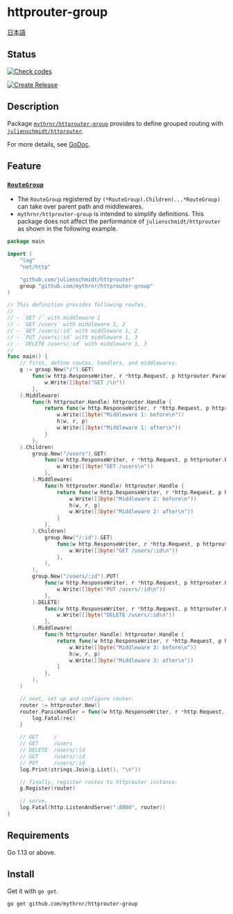 # httprouter-group

[日本語](./README.jp.md)

## Status

[![Check codes](https://github.com/mythrnr/httprouter-group/actions/workflows/check_code.yml/badge.svg)](https://github.com/mythrnr/httprouter-group/actions/workflows/check_code.yml)

[![Create Release](https://github.com/mythrnr/httprouter-group/actions/workflows/release.yml/badge.svg)](https://github.com/mythrnr/httprouter-group/actions/workflows/release.yml)

## Description

Package [`mythrnr/httprouter-group`](https://github.com/mythrnr/httprouter-group)
provides to define grouped routing with [`julienschmidt/httprouter`](https://github.com/julienschmidt/httprouter).

For more details, see [GoDoc](https://pkg.go.dev/github.com/mythrnr/httprouter-group).

## Feature

### [`RouteGroup`](https://github.com/mythrnr/httprouter-group/blob/master/route_group.go)

- The `RouteGroup` registered by `(*RouteGroup).Children(...*RouteGroup)`
  can take over parent path and middlewares.
- `mythrnr/httprouter-group` is intended to simplify definitions.
  This package does not affect the performance of `julienschmidt/httprouter`
  as shown in the following example.

```go
package main

import (
    "log"
    "net/http"

    "github.com/julienschmidt/httprouter"
    group "github.com/mythrnr/httprouter-group"
)

// This definition provides following routes.
//
// - `GET /` with middleware 1
// - `GET /users` with middleware 1, 2
// - `GET /users/:id` with middleware 1, 2
// - `PUT /users/:id` with middleware 1, 3
// - `DELETE /users/:id` with middleware 1, 3
//
func main() {
    // first, define routes, handlers, and middlewares.
    g := group.New("/").GET(
        func(w http.ResponseWriter, r *http.Request, p httprouter.Params) {
            w.Write([]byte("GET /\n"))
        },
    ).Middleware(
        func(h httprouter.Handle) httprouter.Handle {
            return func(w http.ResponseWriter, r *http.Request, p httprouter.Params) {
                w.Write([]byte("Middleware 1: before\n"))
                h(w, r, p)
                w.Write([]byte("Middleware 1: after\n"))
            }
        },
    ).Children(
        group.New("/users").GET(
            func(w http.ResponseWriter, r *http.Request, p httprouter.Params) {
                w.Write([]byte("GET /users\n"))
            },
        ).Middleware(
            func(h httprouter.Handle) httprouter.Handle {
                return func(w http.ResponseWriter, r *http.Request, p httprouter.Params) {
                    w.Write([]byte("Middleware 2: before\n"))
                    h(w, r, p)
                    w.Write([]byte("Middleware 2: after\n"))
                }
            },
        ).Children(
            group.New("/:id").GET(
                func(w http.ResponseWriter, r *http.Request, p httprouter.Params) {
                    w.Write([]byte("GET /users/:id\n"))
                },
            ),
        ),
        group.New("/users/:id").PUT(
            func(w http.ResponseWriter, r *http.Request, p httprouter.Params) {
                w.Write([]byte("PUT /users/:id\n"))
            },
        ).DELETE(
            func(w http.ResponseWriter, r *http.Request, p httprouter.Params) {
                w.Write([]byte("DELETE /users/:id\n"))
            },
        ).Middleware(
            func(h httprouter.Handle) httprouter.Handle {
                return func(w http.ResponseWriter, r *http.Request, p httprouter.Params) {
                    w.Write([]byte("Middleware 3: before\n"))
                    h(w, r, p)
                    w.Write([]byte("Middleware 3: after\n"))
                }
            },
        ),
    )

    // next, set up and configure router.
    router := httprouter.New()
    router.PanicHandler = func(w http.ResponseWriter, r *http.Request, rec interface{}) {
        log.Fatal(rec)
    }

    // GET     /
    // GET     /users
    // DELETE  /users/:id
    // GET     /users/:id
    // PUT     /users/:id
    log.Print(strings.Join(g.List(), "\n"))

    // finally, register routes to httprouter instance.
    g.Register(router)

    // serve.
    log.Fatal(http.ListenAndServe(":8080", router))
}
```

## Requirements

Go 1.13 or above.

## Install

Get it with `go get`.

```bash
go get github.com/mythrnr/httprouter-group
```
